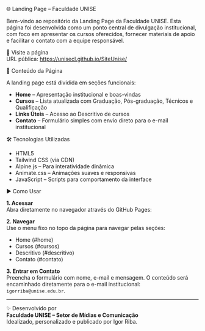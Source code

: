 🌐 Landing Page – Faculdade UNISE

Bem-vindo ao repositório da Landing Page da Faculdade UNISE. Esta página foi desenvolvida como um ponto central de divulgação institucional, com foco em apresentar os cursos oferecidos, fornecer materiais de apoio e facilitar o contato com a equipe responsável.

📌 Visite a página  
URL pública: https://unisecl.github.io/SiteUnise/

📂 Conteúdo da Página

A landing page está dividida em seções funcionais:

- **Home** – Apresentação institucional e boas-vindas
- **Cursos** – Lista atualizada com Graduação, Pós-graduação, Técnicos e Qualificação
- **Links Úteis** – Acesso ao Descritivo de cursos
- **Contato** – Formulário simples com envio direto para o e-mail institucional

🛠️ Tecnologias Utilizadas

- HTML5
- Tailwind CSS (via CDN)
- Alpine.js – Para interatividade dinâmica
- Animate.css – Animações suaves e responsivas
- JavaScript – Scripts para comportamento da interface

▶️ Como Usar

**1. Acessar**  
Abra diretamente no navegador através do GitHub Pages:

**2. Navegar**  
Use o menu fixo no topo da página para navegar pelas seções:

- Home (#home)
- Cursos (#cursos)
- Descritivo (#descritivo)
- Contato (#contato)

**3. Entrar em Contato**  
Preencha o formulário com nome, e-mail e mensagem. O conteúdo será encaminhado diretamente para o e-mail institucional: `igorriba@unise.edu.br`.

---

✨ Desenvolvido por  
**Faculdade UNISE – Setor de Mídias e Comunicação**  
Idealizado, personalizado e publicado por Igor Riba.

